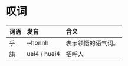 # 叹词

| 词语 | 发音 | 含义 |
| :--- | :--- | :--- |
| 乎 | ‑‑honnh | 表示领悟的语气词。 |
| 詴 | uei4  / huei4 | 招呼人 |

